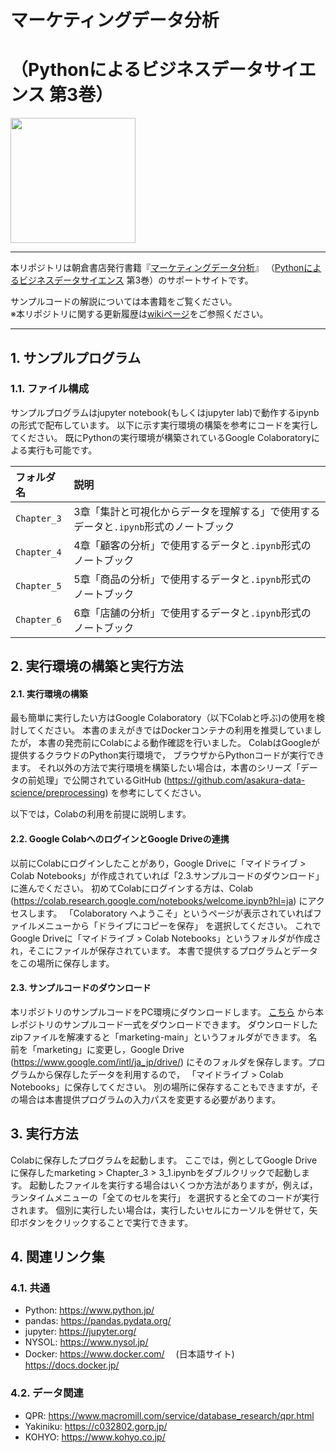 # マーケティングデータ分析
# （Pythonによるビジネスデータサイエンス 第3巻）

<img src="https://www.asakura.co.jp/goods_img/118341.jpg" width="200px" >

---

本リポジトリは朝倉書店発行書籍『[マーケティングデータ分析](https://www.asakura.co.jp/books/isbn/978-4-254-12913-7/)』
（[Pythonによるビジネスデータサイエンス](http://www.asakura.co.jp/G_11.php?sreiesname=349) 第3巻）のサポートサイトです。

サンプルコードの解説については本書籍をご覧ください。
<br/>※本リポジトリに関する更新履歴は[wikiページ](https://github.com/asakura-data-science/marketing/wiki)をご参照ください。

---

## 1. サンプルプログラム

### 1.1. ファイル構成

サンプルプログラムはjupyter notebook(もしくはjupyter lab)で動作するipynbの形式で配布しています。
以下に示す実行環境の構築を参考にコードを実行してください。
既にPythonの実行環境が構築されているGoogle Colaboratoryによる実行も可能です。

|フォルダ名   |説明  |
|:--          |:--   |
|`Chapter_3`  |3章「集計と可視化からデータを理解する」で使用するデータと`.ipynb`形式のノートブック   |
|`Chapter_4`  |4章「顧客の分析」で使用するデータと`.ipynb`形式のノートブック   |
|`Chapter_5`  |5章「商品の分析」で使用するデータと`.ipynb`形式のノートブック   |
|`Chapter_6`  |6章「店舗の分析」で使用するデータと`.ipynb`形式のノートブック   |


## 2. 実行環境の構築と実行方法

#### 2.1. 実行環境の構築

最も簡単に実行したい方はGoogle Colaboratory（以下Colabと呼ぶ)の使用を検討してください。
本書のまえがきではDockerコンテナの利用を推奨していましたが，
本書の発売前にColabによる動作確認を行いました。
ColabはGoogleが提供するクラウドのPython実行環境で，
ブラウザからPythonコードが実行できます。
それ以外の方法で実行環境を構築したい場合は，本書のシリーズ「データの前処理」で公開されているGitHub
(https://github.com/asakura-data-science/preprocessing)
を参考にしてください。

以下では，Colabの利用を前提に説明します。

#### 2.2. Google ColabへのログインとGoogle Driveの連携
以前にColabにログインしたことがあり，Google Driveに「マイドライブ > Colab Notebooks」が作成されていれば「2.3.サンプルコードのダウンロード」に進んでください。
初めてColabにログインする方は、Colab (https://colab.research.google.com/notebooks/welcome.ipynb?hl=ja)
にアクセスします。
「Colaboratory へようこそ」というページが表示されていればファイルメニューから「ドライブにコピーを保存」
を選択してください。
これでGoogle Driveに「マイドライブ > Colab Notebooks」というフォルダが作成され，そこにファイルが保存されています。
本書で提供するプログラムとデータをこの場所に保存します。

#### 2.3. サンプルコードのダウンロード
本リポジトリのサンプルコードをPC環境にダウンロードします。
[こちら](https://github.com/asakura-data-science/marketing/archive/refs/heads/main.zip)
から本レポジトリのサンプルコード一式をダウンロードできます。
ダウンロードしたzipファイルを解凍すると「marketing-main」というフォルダができます。
名前を「marketing」に変更し，Google Drive (https://www.google.com/intl/ja_jp/drive/)
にそのフォルダを保存します。プログラムから保存したデータを利用するので，
「マイドライブ > Colab Notebooks」に保存してください。
別の場所に保存することもできますが，その場合は本書提供プログラムの入力パスを変更する必要があります。

## 3. 実行方法
Colabに保存したプログラムを起動します。
ここでは，例としてGoogle Driveに保存したmarketing > Chapter_3 > 3_1.ipynbをダブルクリックで起動します。
起動したファイルを実行する場合はいくつか方法がありますが，例えば，ランタイムメニューの「全てのセルを実行」
を選択すると全てのコードが実行されます。
個別に実行したい場合は，実行したいセルにカーソルを併せて，矢印ボタンをクリックすることで実行できます。


## 4. 関連リンク集

### 4.1. 共通
- Python: https://www.python.jp/
- pandas: https://pandas.pydata.org/
- jupyter: https://jupyter.org/
- NYSOL: https://www.nysol.jp/
- Docker: https://www.docker.com/     &emsp;(日本語サイト) https://docs.docker.jp/

### 4.2. データ関連
- QPR: https://www.macromill.com/service/database_research/qpr.html
- Yakiniku: https://c032802.gorp.jp/
- KOHYO: https://www.kohyo.co.jp/


